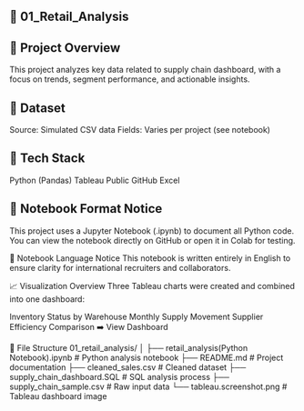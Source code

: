## 🚚 01_Retail_Analysis

## 📌 Project Overview
This project analyzes key data related to supply chain dashboard, with a focus on trends, segment performance, and actionable insights.

## 🧮 Dataset
Source: Simulated CSV data
Fields: Varies per project (see notebook)

## 🧰 Tech Stack
Python (Pandas)
Tableau Public
GitHub
Excel

## 📓 Notebook Format Notice
This project uses a Jupyter Notebook (.ipynb) to document all Python code. You can view the notebook directly on GitHub or open it in Colab for testing.

📘 Notebook Language Notice
This notebook is written entirely in English to ensure clarity for international recruiters and collaborators.

📈 Visualization Overview
Three Tableau charts were created and combined into one dashboard:

Inventory Status by Warehouse
Monthly Supply Movement
Supplier Efficiency Comparison
➡️ View Dashboard

📁 File Structure
01_retail_analysis/
│
├── retail_analysis(Python Notebook).ipynb        # Python analysis notebook
├── README.md                                     # Project documentation
├── cleaned_sales.csv                             # Cleaned dataset
├── supply_chain_dashboard.SQL                    # SQL analysis process
├── supply_chain_sample.csv                       # Raw input data
└── tableau.screenshot.png                        # Tableau dashboard image
